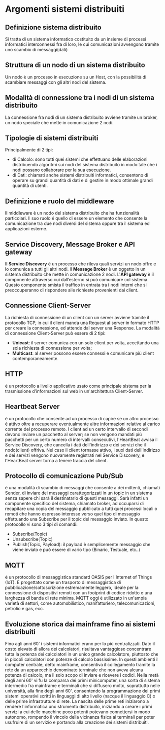 ﻿


# Argomenti sistemi distribuiti
## Definizione sistema distribuito 
Si tratta di un sistema informatico costituito da un insieme di processi informatici interconnessi fra di loro, le cui comunicazioni avvengono tramite uno scambio di messaggi(dati)
## Struttura di un nodo di un sistema distribuito
Un nodo è un processo in esecuzione su un Host, con la possibilità di scambiare messaggi con gli altri nodi del sistema.
## Modalità di connessione tra i nodi di un sistema distribuito
La connessione fra nodi di un sistema distribuito avviene tramite un broker, un nodo speciale che mette in comunicazione 2 nodi. 
## Tipologie di sistemi distribuiti 
Principalmente di 2 tipi:
- di Calcolo: sono tutti quei sistemi che effettuano delle elaborazioni distribuendo algoritmi sui nodi del sistema distribuito in modo tale che i nodi possano collaborare per la sua esecuzione.
- di Dati: chiamati anche sistemi distribuiti informatici, consentono di operare su grandi quantità di dati e di gestire in modo ottimale grandi quantità di utenti.
## Definizione e ruolo del middleware
Il middleware è un nodo del sistema distribuito che ha funzionalità particolari. Il suo ruolo é quello di essere un elemento che consente la comunicazione tra due nodi diversi del sistema oppure tra il sistema ed applicazioni esterne.
## Service Discovery, Message Broker e API gateway
Il **Service Discovery** è un processo che rileva quali servizi un nodo offre e lo comunica a tutti gli altri nodi.
Il **Message Broker** è un oggetto in un sistema distribuito che mette in comunicazione 2 nodi.
L'**API gateway** è il componente attraverso cui dall’esterno si può comunicare col sistema. Questo componente smista il traffico in entrata tra i nodi interni che si preoccuperanno di rispondere alle richieste provenienti dai client.
## Connessione Client-Server
La richiesta di connessione di un client con un server avviene tramite il protocollo TCP, in cui il client manda una Request al server in formato HTTP per creare la connessione, ed attende dal server una Response.
La modalità di connessione Client-Server può essere di 2 tipi:
- **Unicast**: il server comunica con un solo client per volta, accettando una sola richiesta di connessione per volta;
- **Multicast**: al server possono essere connessi e comunicare più client contemporaneamente.

## HTTP
è un protocollo a livello applicativo usato come principale sistema per la trasmissione d'informazioni sul web in un'architettura Client-Server.
## Heartbeat Server
é un protocollo che consente ad un processo di capire se un altro processo é attivo oltre a recuperare eventualmente altre informazioni relative al carico corrente del processo remoto.
I client ad un certo intervallo di secondi devono inviare un pacchetto al server; se non vengono mandati più pacchetti per un certo numero di intervalli consecutivi, l'HeartBeat avvisa il Service Discovery, che cancella i dati dell'indirizzo e dei servizi che il nodo(client) offriva. 
Nel caso il client tornasse attivo, i suoi dati dell'indirizzo e dei servizi vengono nuovamente registrati nel Service Discovery, e l'HeartBeat server torna a tenere traccia del client.
## Protocollo di comunicazione Pub/Sub 
è una modalità di scambio di messaggi che consente a dei mittenti, chiamati Sender, di inviare dei messaggi carattegorizzati in un topic in un sistema senza sapere chi sarà il destinatario di questi messaggi. Sarà infatti un componente specifico del sistema, chiamato broker, ad occuparsi di recapitare una copia del messaggio pubblicato a tutti quei processi locali o remoti che hanno espresso interesse verso quel tipo di messaggio effettuando una Subscribe per il topic del messaggio inviato.
In questo protocollo vi sono 3 tipi di comandi:
- Subscribe(Topic)
- Unsubscribe(Topic)
- Publish(Topic, Payload): il payload è semplicemente messaggio che viene inviato e può essere di vario tipo (Binario, Testuale, etc..)
## MQTT 
 è un protocollo di messaggistica standard OASIS per l'Internet of Things (IoT). È progettato come un trasporto di messaggistica di pubblicazione/sottoscrizione estremamente leggero, ideale per la connessione di dispositivi remoti con un footprint di codice ridotto e una larghezza di banda di rete minima. MQTT oggi è utilizzato in un'ampia varietà di settori, come automobilistico, manifatturiero, telecomunicazioni, petrolio e gas, ecc.
## Evoluzione storica dai mainframe fino ai sistemi distribuiti
Fino agli anni 60' i sistemi informatici erano per lo più centralizzati. Dato il costo elevato di allora dei calcolatori, risultava vantaggioso concentrare tutta la potenza dei calcolatori in un unico grande calcolatore, piuttosto che in piccoli calcolatori con potenze di calcolo bassissime. 
In questi ambienti il computer centrale, detto mainframe, consentiva il collegamento tramite la rete da un apparecchio denominato terminale che non aveva alcuna potenza di calcolo, ma il solo scopo di inviare e ricevere i codici. 
Nella metà degli anni 60' vi fu la comparsa dei primi minicomputer, una sorta di sistema intermedio fra mainframe e terminali che si diffusero molto, soprattutto nelle università, alla fine degli anni 60', consentendo la programmazione dei primi sistemi operativi scritti in linguaggi di alto livello (nacque il linguaggio C) o delle prime infrastrutture di rete.
La nascita delle prime reti iniziarono a rendere l'informatica uno strumento distribuito, iniziando a creare i primi servizi a cui delle macchine poco potenti potevano connettersi in modo autonomo, rompendo il vincolo della vicinanza fisica ai terminali per poter usufruire di un servizio e portando alla creazione dei sistemi distribuiti.



 
